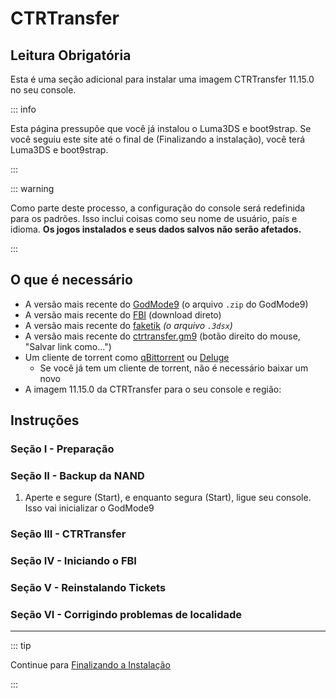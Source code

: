 # CTRTransfer

## Leitura Obrigatória

Esta é uma seção adicional para instalar uma imagem CTRTransfer 11.15.0 no seu console.

::: info

Esta página pressupõe que você já instalou o Luma3DS e boot9strap. Se você seguiu este site até o final de (Finalizando a instalação), você terá Luma3DS e boot9strap.

:::

::: warning

Como parte deste processo, a configuração do console será redefinida para os padrões. Isso inclui coisas como seu nome de usuário, país e idioma. **Os jogos instalados e seus dados salvos não serão afetados.**

:::

## O que é necessário

- A versão mais recente do [GodMode9](https://github.com/d0k3/GodMode9/releases/latest) (o arquivo `.zip` do GodMode9)
- A versão mais recente do [FBI](https://github.com/nh-server/FBI-NH/releases/download/2.6.1/FBI.3dsx) (download direto)
- A versão mais recente do [faketik](https://github.com/ihaveamac/faketik/releases/latest) _(o arquivo `.3dsx`)_
- A versão mais recente do [ctrtransfer.gm9](https://raw.githubusercontent.com/nh-server/scripts/refs/heads/main/3DS/ctrtransfer.gm9) (botão direito do mouse, "Salvar link como...")
- Um cliente de torrent como [qBittorrent](https://www.qbittorrent.org/download.php) ou [Deluge](http://dev.deluge-torrent.org/wiki/Download)
  - Se você já tem um cliente de torrent, não é necessário baixar um novo
- A imagem 11.15.0 da CTRTransfer para o seu console e região:

<!--@include: ./_include/ctrtransfer-images.md -->

## Instruções

### Seção I - Preparação

<!--@include: ./_include/ctrtransfer-prep.md -->

### Seção II - Backup da NAND

1. Aperte e segure (Start), e enquanto segura (Start), ligue seu console. Isso vai inicializar o GodMode9

<!--@include: ./_include/nand-backup.md -->

### Seção III - CTRTransfer

<!--@include: ./_include/ctrtransfer-main.md -->

### Seção IV - Iniciando o FBI

<!--@include: ./_include/launch-hbl-dlp.md -->

### Seção V - Reinstalando Tickets

<!--@include: ./_include/ctrtransfer-ticket-copy.md -->

### Seção VI - Corrigindo problemas de localidade

<!--@include: ./_include/ctrnand-datayeet.md -->

___

::: tip

Continue para [Finalizando a Instalação](finalizing-setup)

:::
